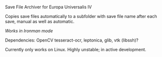 Save File Archiver for Europa Universalis IV

Copies  save files automatically to a subfolder with save file name after each save, manual as well as automatic.

*Works in Ironman mode*

Dependencies: OpenCV tesseract-ocr, leptonica, glib, vtk (libssh)?

Currently only works on Linux.
Highly unstable; in active development.

